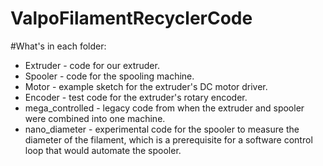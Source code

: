 # ValpoFilamentRecyclerCode

#What's in each folder:
* Extruder - code for our extruder.
* Spooler - code for the spooling machine.
* Motor - example sketch for the extruder's DC motor driver.
* Encoder - test code for the extruder's rotary encoder.
* mega_controlled - legacy code from when the extruder and spooler were combined into one machine.
* nano_diameter - experimental code for the spooler to measure the diameter of the filament, which is a prerequisite for a software control loop that would automate the spooler. 
